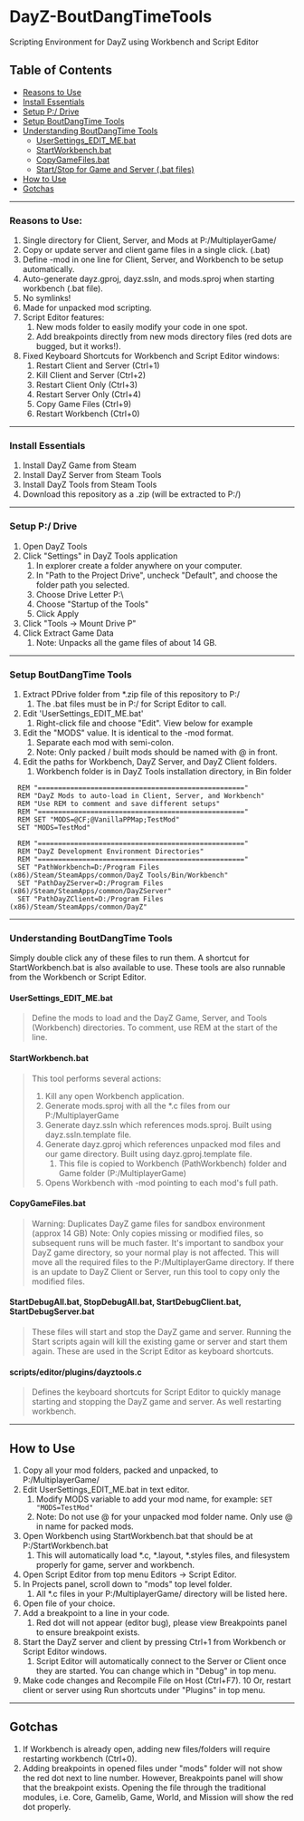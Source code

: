 
# DayZ-BoutDangTimeTools
Scripting Environment for DayZ using Workbench and Script Editor
 
## Table of Contents
 - [Reasons to Use](#reasons)
 - [Install Essentials](#install)
 - [Setup P:/ Drive](#pdrive)
 - [Setup BoutDangTime Tools](#setupbdt)
 - [Understanding BoutDangTime Tools](#bdttools)
   - [UserSettings_EDIT_ME.bat](#usersettings)
   - [StartWorkbench.bat](#startworkbench)
   - [CopyGameFiles.bat](#copygamefiles)
   - [Start/Stop for Game and Server (.bat files)](#startstop)
 - [How to Use](#howtouse)
 - [Gotchas](#gotchas)
 
___

<a name="reasons">
 
### Reasons to Use:
 1. Single directory for Client, Server, and Mods at P:/MultiplayerGame/
   1. Copy or update server and client game files in a single click. (.bat)
 2. Define -mod in one line for Client, Server, and Workbench to be setup automatically. 
 3. Auto-generate dayz.gproj, dayz.ssln, and mods.sproj when starting workbench (.bat file). 
 4. No symlinks!
 5. Made for unpacked mod scripting.
 6. Script Editor features:
    1. New mods folder to easily modify your code in one spot.
    2. Add breakpoints directly from new mods directory files (red dots are bugged, but it works!). 
 7. Fixed Keyboard Shortcuts for Workbench and Script Editor windows:
    1. Restart Client and Server (Ctrl+1)
    2. Kill Client and Server (Ctrl+2)
    3. Restart Client Only (Ctrl+3)
    4. Restart Server Only (Ctrl+4) 
    5. Copy Game Files (Ctrl+9)
    6. Restart Workbench (Ctrl+0)
      

<a name="setup"/>

___

<a name="install"/>

### Install Essentials
 1. Install DayZ Game from Steam
 2. Install DayZ Server from Steam Tools
 3. Install DayZ Tools from Steam Tools
 4. Download this repository as a .zip (will be extracted to P:/)

___

<a name="pdrive"/>

### Setup P:/ Drive 
 1. Open DayZ Tools
 2. Click "Settings" in DayZ Tools application
     1. In explorer create a folder anywhere on your computer.
     2. In "Path to the Project Drive", uncheck "Default", and choose the folder path you selected.
     3. Choose Drive Letter P:\
     4. Choose "Startup of the Tools"
     5. Click Apply
 3. Click "Tools -> Mount Drive P"
 4. Click Extract Game Data
     1. Note: Unpacks all the game files of about 14 GB.

___

<a name="setupbdt"/>

### Setup BoutDangTime Tools

 1. Extract PDrive folder from &ast;.zip file of this repository to P:/
     1. The .bat files must be in P:/ for Script Editor to call.
 2. Edit 'UserSettings_EDIT_ME.bat'
     1. Right-click file and choose "Edit".  View below for example
 3. Edit the "MODS" value.  It is identical to the -mod format.  
     1. Separate each mod with semi-colon.
     2. Note: Only packed / built mods should be named with @ in front.
 4. Edit the paths for Workbench, DayZ Server, and DayZ Client folders.
     1. Workbench folder is in DayZ Tools installation directory, in Bin folder

```
  REM "==================================================="
  REM "DayZ Mods to auto-load in Client, Server, and Workbench"
  REM "Use REM to comment and save different setups"
  REM "==================================================="
  REM SET "MODS=@CF;@VanillaPPMap;TestMod"
  SET "MODS=TestMod"

  REM "==================================================="
  REM "DayZ Development Environment Directories"
  REM "==================================================="
  SET "PathWorkbench=D:/Program Files (x86)/Steam/SteamApps/common/DayZ Tools/Bin/Workbench"
  SET "PathDayZServer=D:/Program Files (x86)/Steam/SteamApps/common/DayZServer"
  SET "PathDayZClient=D:/Program Files (x86)/Steam/SteamApps/common/DayZ"
```

___

<a name="bdttools"/>

### Understanding BoutDangTime Tools

Simply double click any of these files to run them.  A shortcut for StartWorkbench.bat is also available to use.  These tools are also runnable from the Workbench or Script Editor. 

<a name="usersettings"/>

#### UserSettings_EDIT_ME.bat
> Define the mods to load and the DayZ Game, Server, and Tools (Workbench) directories.
> To comment, use REM at the start of the line.

<a name="startworkbench"/>

#### StartWorkbench.bat
> This tool performs several actions:
>  1. Kill any open Workbench application.
>  2. Generate mods.sproj with all the &ast;.c files from our P:/MultiplayerGame
>  3. Generate dayz.ssln which references mods.sproj.  Built using dayz.ssln.template file.
>  4. Generate dayz.gproj which references unpacked mod files and our game directory. Built using dayz.gproj.template file.
>      1. This file is copied to Workbench (PathWorkbench) folder and Game folder (P:/MultiplayerGame)
>  5. Opens Workbench with -mod pointing to each mod's full path.
 
 <a name="copygamefiles"/>
 
#### CopyGameFiles.bat
> Warning: Duplicates DayZ game files for sandbox environment (approx 14 GB)
> Note: Only copies missing or modified files, so subsequent runs will be much faster.
> It's important to sandbox your DayZ game directory, so your normal play is not affected.  This will move all the required files to the P:/MultiplayerGame directory.  If there is an update to DayZ Client or Server, run this tool to copy only the modified files.
  
 <a name="startstop"/>
 
#### StartDebugAll.bat, StopDebugAll.bat, StartDebugClient.bat, StartDebugServer.bat
> These files will start and stop the DayZ game and server.  Running the Start scripts again will kill the existing game or server and start them again.  These are used in the Script Editor as keyboard shortcuts.
  
  <a name="dayztools"/>
  
#### scripts/editor/plugins/dayztools.c
> Defines the keyboard shortcuts for Script Editor to quickly manage starting and stopping the DayZ game and server.  As well restarting workbench.

___

<a name="howtouse">
 
## How to Use
 1. Copy all your mod folders, packed and unpacked, to P:/MultiplayerGame/
 2. Edit UserSettings_EDIT_ME.bat in text editor.
     1. Modify MODS variable to add your mod name, for example: `SET "MODS=TestMod"`
     2. Note: Do not use @ for your unpacked mod folder name.  Only use @ in name for packed mods.
 3. Open Workbench using StartWorkbench.bat that should be at P:/StartWorkbench.bat
     1. This will automatically load &ast;.c, &ast;.layout, &ast;.styles files, and filesystem properly for game, server and workbench.
 4. Open Script Editor from top menu Editors -> Script Editor.
 5. In Projects panel, scroll down to "mods" top level folder.
     1. All *.c files in your P:/MultiplayerGame/ directory will be listed here.
 6. Open file of your choice.
 7. Add a breakpoint to a line in your code.
     1. Red dot will not appear (editor bug), please view Breakpoints panel to ensure breakpoint exists.
 8. Start the DayZ server and client by pressing Ctrl+1 from Workbench or Script Editor windows.
     1. Script Editor will automatically connect to the Server or Client once they are started.  You can change which in "Debug" in top menu.
 9. Make code changes and Recompile File on Host (Ctrl+F7).
 10 Or, restart client or server using Run shortcuts under "Plugins" in top menu.
 
 --- 
 
<a name="gotchas">
 
## Gotchas
 1. If Workbench is already open, adding new files/folders will require restarting workbench (Ctrl+0).
 2. Adding breakpoints in opened files under "mods" folder will not show the red dot next to line number.  However, Breakpoints panel will show that the breakpoint exists.  Opening the file through the traditional modules, i.e. Core, Gamelib, Game, World, and Mission will show the red dot properly.
 
 
